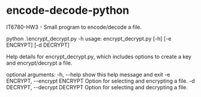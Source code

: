 # encode-decode-python
IT6780-HW3 - Small program to encode/decode a file. 

python .\encrypt_decrypt.py -h
usage: encrypt_decrypt.py [-h] [-e ENCRYPT] [-d DECRYPT]

Help details for encrypt_decrypt.py, which includes options to create a key
and encrypt/decrypt a file.

optional arguments:
  -h, --help            show this help message and exit
  -e ENCRYPT, --encrypt ENCRYPT
                        Option for selecting and encrypting a file.
  -d DECRYPT, --decrypt DECRYPT
                        Option for selecting and decrypting a file.
